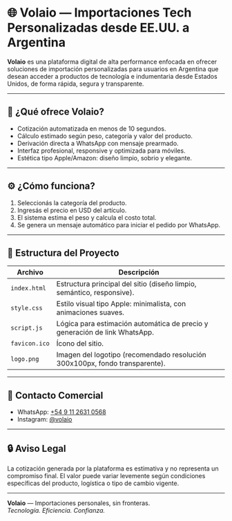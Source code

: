 # 🌐 Volaio — Importaciones Tech Personalizadas desde EE.UU. a Argentina

**Volaio** es una plataforma digital de alta performance enfocada en ofrecer soluciones de importación personalizadas para usuarios en Argentina que desean acceder a productos de tecnología e indumentaria desde Estados Unidos, de forma rápida, segura y transparente.

---

## 🚀 ¿Qué ofrece Volaio?

- Cotización automatizada en menos de 10 segundos.
- Cálculo estimado según peso, categoría y valor del producto.
- Derivación directa a WhatsApp con mensaje prearmado.
- Interfaz profesional, responsive y optimizada para móviles.
- Estética tipo Apple/Amazon: diseño limpio, sobrio y elegante.

---

## ⚙️ ¿Cómo funciona?

1. Seleccionás la categoría del producto.
2. Ingresás el precio en USD del artículo.
3. El sistema estima el peso y calcula el costo total.
4. Se genera un mensaje automático para iniciar el pedido por WhatsApp.

---

## 📁 Estructura del Proyecto

| Archivo         | Descripción                                                               |
|-----------------|---------------------------------------------------------------------------|
| `index.html`    | Estructura principal del sitio (diseño limpio, semántico, responsive).     |
| `style.css`     | Estilo visual tipo Apple: minimalista, con animaciones suaves.             |
| `script.js`     | Lógica para estimación automática de precio y generación de link WhatsApp. |
| `favicon.ico`   | Ícono del sitio.                                                           |
| `logo.png`      | Imagen del logotipo (recomendado resolución 300x100px, fondo transparente).|

---

## 📲 Contacto Comercial

- WhatsApp: [+54 9 11 2631 0568](https://wa.me/5491126310568)
- Instagram: [@volaio](https://instagram.com/volaio)

---

## 🔒 Aviso Legal

La cotización generada por la plataforma es estimativa y no representa un compromiso final. El valor puede variar levemente según condiciones específicas del producto, logística o tipo de cambio vigente.

---

**Volaio** — Importaciones personales, sin fronteras.  
*Tecnología. Eficiencia. Confianza.*
